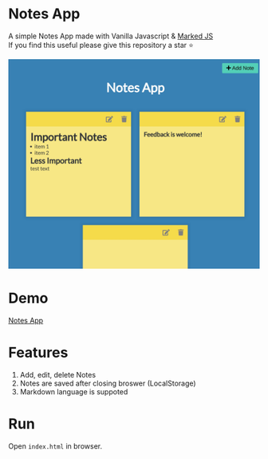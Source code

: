 # Notes App
A simple Notes App made with Vanilla Javascript & [Marked JS](https://github.com/markedjs/marked)<br />
If you find this useful please give this repository a star :star:

![](./Notes-screenshot.jpg)

# Demo
[Notes App](https://mannar.ch/projects/notes/index.html) 

# Features

1. Add, edit, delete Notes
2. Notes are saved after closing broswer (LocalStorage)
2. Markdown language is suppoted

# Run
Open `index.html` in browser.
